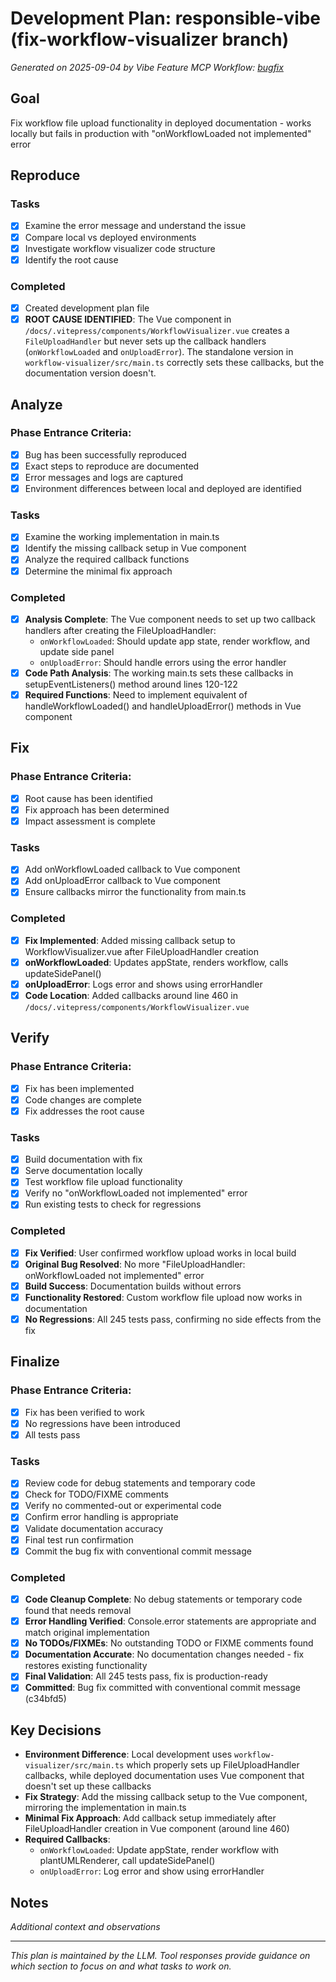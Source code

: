 # Development Plan: responsible-vibe (fix-workflow-visualizer branch)

*Generated on 2025-09-04 by Vibe Feature MCP*
*Workflow: [bugfix](https://mrsimpson.github.io/responsible-vibe-mcp/workflows/bugfix)*

## Goal
Fix workflow file upload functionality in deployed documentation - works locally but fails in production with "onWorkflowLoaded not implemented" error

## Reproduce
### Tasks
- [x] Examine the error message and understand the issue
- [x] Compare local vs deployed environments
- [x] Investigate workflow visualizer code structure
- [x] Identify the root cause

### Completed
- [x] Created development plan file
- [x] **ROOT CAUSE IDENTIFIED**: The Vue component in `/docs/.vitepress/components/WorkflowVisualizer.vue` creates a `FileUploadHandler` but never sets up the callback handlers (`onWorkflowLoaded` and `onUploadError`). The standalone version in `workflow-visualizer/src/main.ts` correctly sets these callbacks, but the documentation version doesn't.

## Analyze

### Phase Entrance Criteria:
- [x] Bug has been successfully reproduced
- [x] Exact steps to reproduce are documented
- [x] Error messages and logs are captured
- [x] Environment differences between local and deployed are identified

### Tasks
- [x] Examine the working implementation in main.ts
- [x] Identify the missing callback setup in Vue component
- [x] Analyze the required callback functions
- [x] Determine the minimal fix approach

### Completed
- [x] **Analysis Complete**: The Vue component needs to set up two callback handlers after creating the FileUploadHandler:
  - `onWorkflowLoaded`: Should update app state, render workflow, and update side panel
  - `onUploadError`: Should handle errors using the error handler
- [x] **Code Path Analysis**: The working main.ts sets these callbacks in setupEventListeners() method around lines 120-122
- [x] **Required Functions**: Need to implement equivalent of handleWorkflowLoaded() and handleUploadError() methods in Vue component

## Fix

### Phase Entrance Criteria:
- [x] Root cause has been identified
- [x] Fix approach has been determined
- [x] Impact assessment is complete

### Tasks
- [x] Add onWorkflowLoaded callback to Vue component
- [x] Add onUploadError callback to Vue component
- [x] Ensure callbacks mirror the functionality from main.ts

### Completed
- [x] **Fix Implemented**: Added missing callback setup to WorkflowVisualizer.vue after FileUploadHandler creation
- [x] **onWorkflowLoaded**: Updates appState, renders workflow, calls updateSidePanel()
- [x] **onUploadError**: Logs error and shows using errorHandler
- [x] **Code Location**: Added callbacks around line 460 in `/docs/.vitepress/components/WorkflowVisualizer.vue`

## Verify

### Phase Entrance Criteria:
- [x] Fix has been implemented
- [x] Code changes are complete
- [x] Fix addresses the root cause

### Tasks
- [x] Build documentation with fix
- [x] Serve documentation locally
- [x] Test workflow file upload functionality
- [x] Verify no "onWorkflowLoaded not implemented" error
- [x] Run existing tests to check for regressions

### Completed
- [x] **Fix Verified**: User confirmed workflow upload works in local build
- [x] **Original Bug Resolved**: No more "FileUploadHandler: onWorkflowLoaded not implemented" error
- [x] **Build Success**: Documentation builds without errors
- [x] **Functionality Restored**: Custom workflow file upload now works in documentation
- [x] **No Regressions**: All 245 tests pass, confirming no side effects from the fix

## Finalize

### Phase Entrance Criteria:
- [x] Fix has been verified to work
- [x] No regressions have been introduced
- [x] All tests pass

### Tasks
- [x] Review code for debug statements and temporary code
- [x] Check for TODO/FIXME comments
- [x] Verify no commented-out or experimental code
- [x] Confirm error handling is appropriate
- [x] Validate documentation accuracy
- [x] Final test run confirmation
- [x] Commit the bug fix with conventional commit message

### Completed
- [x] **Code Cleanup Complete**: No debug statements or temporary code found that needs removal
- [x] **Error Handling Verified**: Console.error statements are appropriate and match original implementation
- [x] **No TODOs/FIXMEs**: No outstanding TODO or FIXME comments found
- [x] **Documentation Accurate**: No documentation changes needed - fix restores existing functionality
- [x] **Final Validation**: All 245 tests pass, fix is production-ready
- [x] **Committed**: Bug fix committed with conventional commit message (c34bfd5)

## Key Decisions
- **Environment Difference**: Local development uses `workflow-visualizer/src/main.ts` which properly sets up FileUploadHandler callbacks, while deployed documentation uses Vue component that doesn't set up these callbacks
- **Fix Strategy**: Add the missing callback setup to the Vue component, mirroring the implementation in main.ts
- **Minimal Fix Approach**: Add callback setup immediately after FileUploadHandler creation in Vue component (around line 460)
- **Required Callbacks**: 
  - `onWorkflowLoaded`: Update appState, render workflow with plantUMLRenderer, call updateSidePanel()
  - `onUploadError`: Log error and show using errorHandler

## Notes
*Additional context and observations*

---
*This plan is maintained by the LLM. Tool responses provide guidance on which section to focus on and what tasks to work on.*
